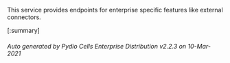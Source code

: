 






This service provides endpoints for enterprise specific features like external connectors.

[:summary]

###### Auto generated by Pydio Cells Enterprise Distribution v2.2.3 on 10-Mar-2021
